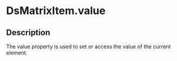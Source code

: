 # DsMatrixItem.value

## Description

The value property is used to set or access the value of the current element.
